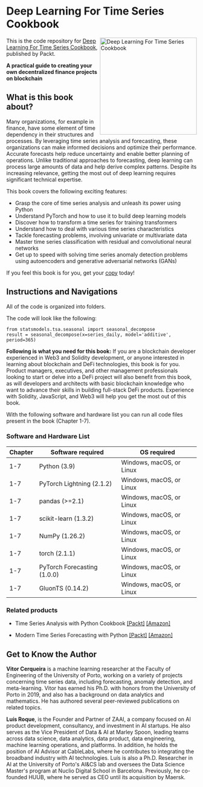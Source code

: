 # Deep Learning For Time Series Cookbook


<a href="https://www.packtpub.com/product/deep-learning-for-time-series-cookbook/9781805129233"><img src="https://m.media-amazon.com/images/I/81fvz3hf2rL._SL1500_.jpg" alt="Deep Learning For Time Series Cookbook" height="256px" align="right"></a>

This is the code repository for [Deep Learning For Time Series Cookbook](https://www.packtpub.com/product/deep-learning-for-time-series-cookbook/9781805129233), published by Packt.

**A practical guide to creating your own decentralized finance projects on blockchain**

## What is this book about?

Many organizations, for example in finance, have some element of time dependency in their structures and processes. By leveraging time series analysis and forecasting, these organizations can make informed decisions and optimize their performance. Accurate forecasts help reduce uncertainty and enable better planning of operations. Unlike traditional approaches to forecasting, deep learning can process large amounts of data and help derive complex patterns. Despite its increasing relevance, getting the most out of deep learning requires significant technical expertise.
 
This book covers the following exciting features: 
* Grasp the core of time series analysis and unleash its power using Python
* Understand PyTorch and how to use it to build deep learning models
* Discover how to transform a time series for training transformers
* Understand how to deal with various time series characteristics
* Tackle forecasting problems, involving univariate or multivariate data
* Master time series classification with residual and convolutional neural networks
* Get up to speed with solving time series anomaly detection problems using autoencoders and generative adversarial networks (GANs)

If you feel this book is for you, get your [copy](https://www.amazon.com/Deep-Learning-Time-Data-Cookbook/dp/1805129236/ref=sr_1_1?sr=8-1) today!

## Instructions and Navigations
All of the code is organized into folders.

The code will look like the following:
```
from statsmodels.tsa.seasonal import seasonal_decompose 
result = seasonal_decompose(x=series_daily, model='additive', period=365)
```

**Following is what you need for this book:**
If you are a blockchain developer experienced in Web3 and Solidity development, or anyone interested in learning about blockchain and DeFi technologies, this book is for you. Product managers, executives, and other management professionals looking to start or delve into a DeFi project will also benefit from this book, as will developers and architects with basic blockchain knowledge who want to advance their skills in building full-stack DeFi products. Experience with Solidity, JavaScript, and Web3 will help you get the most out of this book.

With the following software and hardware list you can run all code files present in the book (Chapter 1-7).

### Software and Hardware List

| Chapter  | Software required                                                                    | OS required                        |
| -------- | -------------------------------------------------------------------------------------| -----------------------------------|
|  	1-7   |    Python (3.9)                             			  | Windows, macOS, or Linux | 		
|  	1-7   |   PyTorch Lightning (2.1.2)                              			  | Windows, macOS, or Linux | 		
|  	1-7   |   pandas (>=2.1)                              			  | Windows, macOS, or Linux | 		
|  	1-7   |   scikit-learn (1.3.2)                              			  | Windows, macOS, or Linux | 		
|  	1-7   |  NumPy (1.26.2)                               			  | Windows, macOS, or Linux | 		
|  	1-7   |  torch (2.1.1)                               			  | Windows, macOS, or Linux | 		
|  	1-7   |  PyTorch Forecasting (1.0.0)                               			  | Windows, macOS, or Linux | 		
|  	1-7   |  GluonTS (0.14.2)                               			  | Windows, macOS, or Linux | 		


### Related products <Other books you may enjoy>
* Time Series Analysis with Python Cookbook  [[Packt]](https://www.packtpub.com/product/time-series-analysis-with-python-cookbook/9781801075541) [[Amazon]](https://www.amazon.com/Time-Analysis-Python-Cookbook-exploratory/dp/1801075549/ref=sr_1_1?sr=8-1)
  
* Modern Time Series Forecasting with Python  [[Packt]](https://www.packtpub.com/product/modern-time-series-forecasting-with-python/9781803246802) [[Amazon]](https://www.amazon.com/Modern-Time-Forecasting-Python-industry-ready/dp/1803246804/ref=sr_1_1?sr=8-1)
  
## Get to Know the Author
**Vitor Cerqueira** is a machine learning researcher at the Faculty of Engineering of the University of Porto, working on a variety of projects concerning time series data, including forecasting, anomaly detection, and meta-learning. Vitor has earned his Ph.D. with honors from the University of Porto in 2019, and also has a background on data analytics and mathematics. He has authored several peer-reviewed publications on related topics.

**Luís Roque**, is the Founder and Partner of ZAAI, a company focused on AI product development, consultancy, and investment in AI startups. He also serves as the Vice President of Data & AI at Marley Spoon, leading teams across data science, data analytics, data product, data engineering, machine learning operations, and platforms. In addition, he holds the position of AI Advisor at CableLabs, where he contributes to integrating the broadband industry with AI technologies.
Luís is also a Ph.D. Researcher in AI at the University of Porto's AI&CS lab and oversees the Data
Science Master's program at Nuclio Digital School in Barcelona. Previously, he co-founded HUUB,
where he served as CEO until its acquisition by Maersk.
